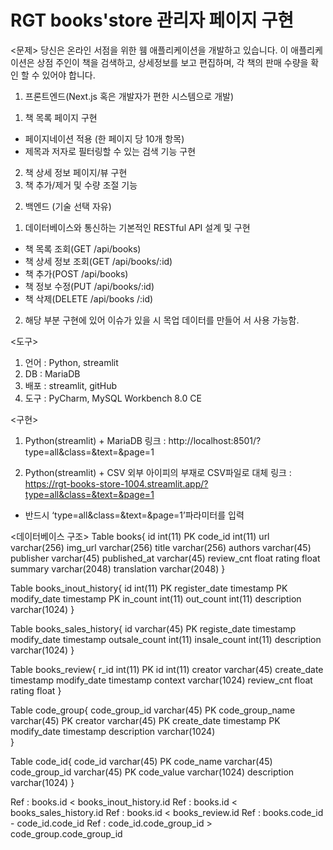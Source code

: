 # RGT books'store 관리자 페이지 구현

<문제>
당신은 온라인 서점을 위한 웸 애플리케이션을 개발하고 있습니다. 이 애플리케이션은  상점 주인이 책을 검색하고, 상세정보를 보고 편집하며, 각 책의 판매 수량을 확인 할 수 있어야 합니다.

1. 프론트엔드(Next.js 혹은 개발자가 편한 시스템으로 개발)
1) 책 목록 페이지 구현
- 페이지네이션 적용 (한 페이지 당 10개 항목)
- 제목과 저자로 필터링할 수 있는 검색 기능 구현
2) 책 상세 정보 페이지/뷰 구현
3) 책 추가/제거 및 수량 조절 기능

2. 백엔드 (기술 선택 자유)
1) 데이터베이스와 통신하는 기본적인 RESTful API 설계 및 구현
- 책 목록 조회(GET /api/books)
- 책 상세 정보 조회(GET  /api/books/:id)
- 책 추가(POST /api/books)
- 책 정보 수정(PUT /api/books/:id)
- 책 삭제(DELETE /api/books /:id)

2) 해당 부분 구현에 있어 이슈가 있을 시 목업 데이터를 만들어 서 사용 가능함.

<도구>
1) 언어 : Python, streamlit
2) DB : MariaDB
3) 배포 : streamlit, gitHub
4) 도구 : PyCharm, MySQL Workbench 8.0 CE

<구현>
1. Python(streamlit) + MariaDB
링크 : http://localhost:8501/?type=all&class=&text=&page=1

2. Python(streamlit) + CSV
외부 아이피의 부재로 CSV파일로 대체
링크 : https://rgt-books-store-1004.streamlit.app/?type=all&class=&text=&page=1

* 반드시 ‘type=all&class=&text=&page=1’파라미터를 입력

<데이터베이스 구조>
Table books{
id int(11) PK
code_id int(11)
url varchar(256) 
img_url varchar(256) 
title varchar(256) 
authors varchar(45) 
publisher varchar(45) 
published_at varchar(45) 
review_cnt float
rating float
summary varchar(2048) 
translation varchar(2048)
}

Table books_inout_history{
id int(11) PK 
register_date timestamp PK
modify_date timestamp PK
in_count int(11)
out_count int(11)
description varchar(1024)
}

Table books_sales_history{
id varchar(45) PK 
registe_date timestamp
modify_date timestamp
outsale_count int(11)
insale_count int(11)
description varchar(1024)
}

Table books_review{
r_id int(11) PK 
id int(11)
creator varchar(45)
create_date timestamp
modify_date timestamp 
context varchar(1024)
review_cnt float
rating float 
}


Table code_group{
code_group_id varchar(45) PK
code_group_name varchar(45) PK 
creator varchar(45) PK
create_date timestamp PK
modify_date timestamp 
description varchar(1024)  
}

Table code_id{
code_id varchar(45) PK
code_name varchar(45)
code_group_id varchar(45) PK
code_value varchar(1024)
description varchar(1024)
}

Ref : books.id < books_inout_history.id
Ref : books.id < books_sales_history.id
Ref : books.id < books_review.id
Ref : books.code_id - code_id.code_id
Ref : code_id.code_group_id > code_group.code_group_id



